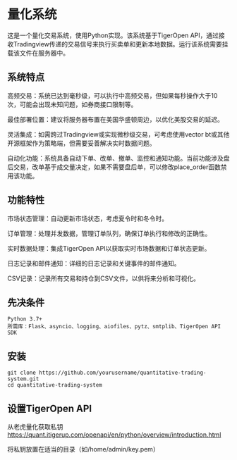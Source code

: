 # 量化系统
这是一个量化交易系统，使用Python实现。该系统基于TigerOpen API，通过接收Tradingview传递的交易信号来执行买卖单和更新本地数据。运行该系统需要挂载该文件在服务器中。


## 系统特点


高频交易：系统已达到毫秒级，可以执行中高频交易，但如果每秒操作大于10次，可能会出现未知问题，如券商接口限制等。

最佳部署位置：建议将服务器布置在美国华盛顿周边，以优化美股交易的延迟。

灵活集成：如需跨过Tradingview或实现微秒级交易，可考虑使用vector bt或其他开源框架作为策略端，但需要妥善解决实时数据问题。

自动化功能：系统具备自动下单、改单、撤单、监控和通知功能。当前功能涉及盘后交易，改单基于成交量决定，如果不需要盘后单，可以修改place_order函数禁用该功能。


## 功能特性


市场状态管理：自动更新市场状态，考虑夏令时和冬令时。

订单管理：处理并发数据，管理订单队列，确保订单执行和修改的正确性。

实时数据处理：集成TigerOpen API以获取实时市场数据和订单状态更新。

日志记录和邮件通知：详细的日志记录和关键事件的邮件通知。

CSV记录：记录所有交易和持仓到CSV文件，以供将来分析和可视化。


## 先决条件
```
Python 3.7+
所需库：Flask、asyncio、logging、aiofiles、pytz、smtplib、TigerOpen API SDK
```
## 安装
```
git clone https://github.com/yourusername/quantitative-trading-system.git
cd quantitative-trading-system
```
## 设置TigerOpen API

从老虎量化获取私钥 https://quant.itigerup.com/openapi/en/python/overview/introduction.html

将私钥放置在适当的目录（如/home/admin/key.pem）
